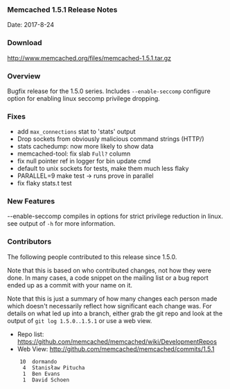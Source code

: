 ### Memcached 1.5.1 Release Notes

Date: 2017-8-24

### Download

http://www.memcached.org/files/memcached-1.5.1.tar.gz

### Overview

Bugfix release for the 1.5.0 series. Includes `--enable-seccomp` configure
option for enabling linux seccomp privilege dropping.

### Fixes

  * add `max_connections` stat to 'stats' output
  * Drop sockets from obviously malicious command strings (HTTP/)
  * stats cachedump: now more likely to show data
  * memcached-tool: fix slab `Full?` column
  * fix null pointer ref in logger for bin update cmd
  * default to unix sockets for tests, make them much less flaky
  * PARALLEL=9 make test -> runs prove in parallel
  * fix flaky stats.t test


### New Features

--enable-seccomp compiles in options for strict privilege reduction in linux.
see output of `-h` for more information.

### Contributors

The following people contributed to this release since 1.5.0.

Note that this is based on who contributed changes, not how they were
done.  In many cases, a code snippet on the mailing list or a bug
report ended up as a commit with your name on it.

Note that this is just a summary of how many changes each person made
which doesn't necessarily reflect how significant each change was.
For details on what led up into a branch, either grab the git repo and
look at the output of `git log 1.5.0..1.5.1` or use a web view.

  * Repo list: https://github.com/memcached/memcached/wiki/DevelopmentRepos
  * Web View: http://github.com/memcached/memcached/commits/1.5.1

```
    10	dormando
     4	Stanisław Pitucha
     1	Ben Evans
     1	David Schoen

```
